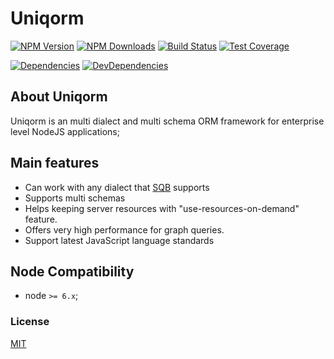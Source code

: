 # Uniqorm

[![NPM Version][npm-image]][npm-url]
[![NPM Downloads][downloads-image]][downloads-url]
[![Build Status][travis-image]][travis-url]
[![Test Coverage][coveralls-image]][coveralls-url]

[![Dependencies][dependencies-image]][dependencies-url]
[![DevDependencies][devdependencies-image]][devdependencies-url]

## About Uniqorm

Uniqorm is an multi dialect and multi schema ORM framework for enterprise level NodeJS applications;
 

## Main features

- Can work with any dialect that [SQB](https://github.com/panates/sqb) supports
- Supports multi schemas
- Helps keeping server resources with "use-resources-on-demand" feature.
- Offers very high performance for graph queries.
- Support latest JavaScript language standards


## Node Compatibility

  - node `>= 6.x`;
  
### License
[MIT](LICENSE)

[npm-image]: https://img.shields.io/npm/v/uniqorm.svg
[npm-url]: https://npmjs.org/package/uniqorm
[travis-image]: https://img.shields.io/travis/panates/uniqorm/master.svg
[travis-url]: https://travis-ci.org/panates/uniqorm
[coveralls-image]: https://img.shields.io/coveralls/panates/uniqorm/master.svg
[coveralls-url]: https://coveralls.io/r/panates/uniqorm
[downloads-image]: https://img.shields.io/npm/dm/uniqorm.svg
[downloads-url]: https://npmjs.org/package/uniqorm
[gitter-image]: https://badges.gitter.im/panates/uniqorm.svg
[gitter-url]: https://gitter.im/panates/uniqorm?utm_source=badge&utm_medium=badge&utm_campaign=pr-badge&utm_content=badge
[dependencies-image]: https://david-dm.org/panates/uniqorm/status.svg
[dependencies-url]:https://david-dm.org/panates/uniqorm
[devdependencies-image]: https://david-dm.org/panates/uniqorm/dev-status.svg
[devdependencies-url]:https://david-dm.org/panates/uniqorm?type=dev
[quality-image]: http://npm.packagequality.com/shield/uniqorm.png
[quality-url]: http://packagequality.com/#?package=uniqorm
